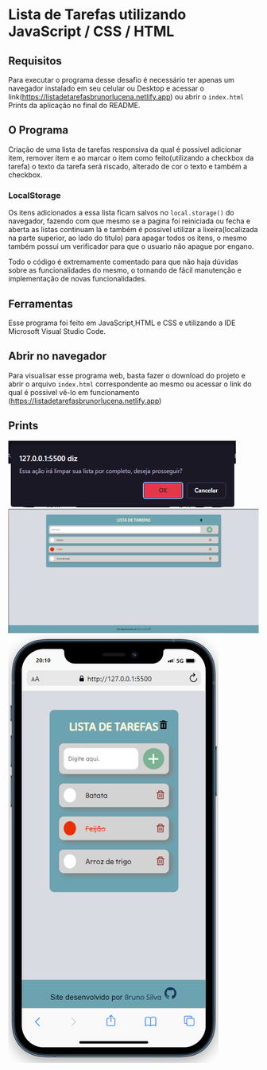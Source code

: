 # Lista de Tarefas utilizando JavaScript / CSS / HTML

## Requisitos

Para executar o programa desse desafio é necessário ter apenas um navegador instalado em seu celular ou Desktop e acessar o link(https://listadetarefasbrunorlucena.netlify.app) ou abrir o `index.html`
Prints da aplicação no final do README.
## O Programa

Criação de uma lista de tarefas responsiva da qual é possivel adicionar item, remover item e ao marcar o item como feito(utilizando a checkbox da tarefa) o texto da tarefa será riscado, alterado de cor o texto e também a checkbox.

### LocalStorage
Os itens adicionados a essa lista ficam salvos no ```local.storage()``` do navegador, fazendo com que mesmo se a pagina foi reiniciada ou fecha e aberta as listas continuam lá e também é possivel utilizar a lixeira(localizada na parte superior, ao lado do titulo) para apagar todos os itens, o mesmo também possui um verificador para que o usuario não apague por engano.

Todo o código é extremamente comentado para que não haja dúvidas sobre as funcionalidades do mesmo, o tornando de fácil manutenção e implementação de novas funcionalidades.

## Ferramentas

Esse programa foi feito em JavaScript,HTML e CSS e utilizando a IDE Microsoft Visual Studio Code.

## Abrir no navegador

Para visualisar esse programa web, basta fazer o download do projeto e abrir o arquivo `index.html` correspondente ao mesmo ou acessar o link do qual é possivel vê-lo em funcionamento (https://listadetarefasbrunorlucena.netlify.app)

## Prints
![Validador](https://github.com/BrunoRafaSilva/Desafio-Verttice/blob/main/desafio04/Prints/validator.png?raw=true)
![Modo Desktop](https://github.com/BrunoRafaSilva/Desafio-Verttice/blob/main/desafio04/Prints/desktopMode.png?raw=true)
![Modo Mobile](https://github.com/BrunoRafaSilva/Desafio-Verttice/blob/main/desafio04/Prints/mobileMode.png?raw=true)
